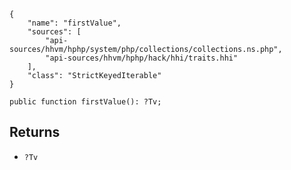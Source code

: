 ``` yamlmeta
{
    "name": "firstValue",
    "sources": [
        "api-sources/hhvm/hphp/system/php/collections/collections.ns.php",
        "api-sources/hhvm/hphp/hack/hhi/traits.hhi"
    ],
    "class": "StrictKeyedIterable"
}
```




``` Hack
public function firstValue(): ?Tv;
```




## Returns




+ ` ?Tv `
<!-- HHAPIDOC -->
